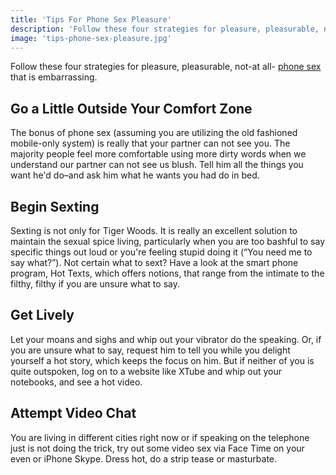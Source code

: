 ```yaml
---
title: 'Tips For Phone Sex Pleasure'
description: 'Follow these four strategies for pleasure, pleasurable, not-at all- phone sex that is embarrassing.'
image: 'tips-phone-sex-pleasure.jpg'
---
```


Follow these four strategies for pleasure, pleasurable, not-at all- [phone sex](/) that is embarrassing.

## Go a Little Outside Your Comfort Zone

The bonus of phone sex (assuming you are utilizing the old fashioned mobile-only system) is really that your partner can not see you. The majority people feel more comfortable using more dirty words when we understand our partner can not see us blush. Tell him all the things you want he'd do–and ask him what he wants you had do in bed.

## Begin Sexting

Sexting is not only for Tiger Woods. It is really an excellent solution to maintain the sexual spice living, particularly when you are too bashful to say specific things out loud or you're feeling stupid doing it (“You need me to say what?”). Not certain what to sext? Have a look at the smart phone program, Hot Texts, which offers notions, that range from the intimate to the filthy, filthy if you are unsure what to say.

## Get Lively

Let your moans and sighs and whip out your vibrator do the speaking. Or, if you are unsure what to say, request him to tell you while you delight yourself a hot story, which keeps the focus on him. But if neither of you is quite outspoken, log on to a website like XTube and whip out your notebooks, and see a hot video.

## Attempt Video Chat

You are living in different cities right now or if speaking on the telephone just is not doing the trick, try out some video sex via Face Time on your even or iPhone Skype. Dress hot, do a strip tease or masturbate.

